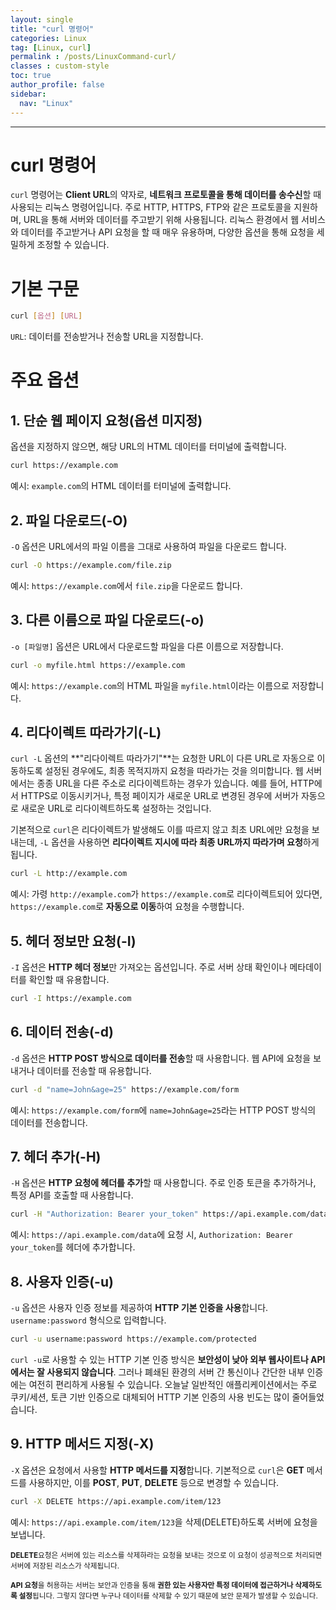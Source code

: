 ```yaml
---
layout: single
title: "curl 명령어"
categories: Linux
tag: [Linux, curl]
permalink : /posts/LinuxCommand-curl/
classes : custom-style
toc: true
author_profile: false
sidebar:
  nav: "Linux"
---
```


<hr>

# curl 명령어

`curl` 명령어는 <b>Client URL</b>의 약자로, **네트워크 프로토콜을 통해 데이터를 송수신**할 때 사용되는 리눅스 명령어입니다. 주로 HTTP, HTTPS, FTP와 같은 프로토콜을 지원하며, URL을 통해 서버와 데이터를 주고받기 위해 사용됩니다. 리눅스 환경에서 웹 서비스와 데이터를 주고받거나 API 요청을 할 때 매우 유용하며, 다양한 옵션을 통해 요청을 세밀하게 조정할 수 있습니다.

# 기본 구문

```bash
curl [옵션] [URL]
```

`URL`: 데이터를 전송받거나 전송할 URL을 지정합니다.

# 주요 옵션

## 1. 단순 웹 페이지 요청(옵션 미지정)

옵션을 지정하지 않으면, 해당 URL의 HTML 데이터를 터미널에 출력합니다.

```bash
curl https://example.com
```

예시: `example.com`의 HTML 데이터를 터미널에 출력합니다.

## 2. 파일 다운로드(-O)

`-O` 옵션은 URL에서의 파일 이름을 그대로 사용하여 파일을 다운로드 합니다.

```bash
curl -O https://example.com/file.zip
```

예시: `https://example.com`에서 `file.zip`을 다운로드 합니다.

## 3. 다른 이름으로 파일 다운로드(-o)

`-o [파일명]` 옵션은 URL에서 다운로드할 파일을 다른 이름으로 저장합니다.

```bash
curl -o myfile.html https://example.com
```

예시: `https://example.com`의 HTML 파일을 `myfile.html`이라는 이름으로 저장합니다.

## 4. 리다이렉트 따라가기(-L)

`curl -L` 옵션의 **"리다이렉트 따라가기"**는 요청한 URL이 다른 URL로 자동으로 이동하도록 설정된 경우에도, 최종 목적지까지 요청을 따라가는 것을 의미합니다. 웹 서버에서는 종종 URL을 다른 주소로 리다이렉트하는 경우가 있습니다. 예를 들어, HTTP에서 HTTPS로 이동시키거나, 특정 페이지가 새로운 URL로 변경된 경우에 서버가 자동으로 새로운 URL로 리다이렉트하도록 설정하는 것입니다.

기본적으로 `curl`은 리다이렉트가 발생해도 이를 따르지 않고 최초 URL에만 요청을 보내는데, `-L` 옵션을 사용하면 **리다이렉트 지시에 따라 최종 URL까지 따라가며 요청**하게 됩니다.

```bash
curl -L http://example.com
```

예시: 가령 `http://example.com`가 `https://example.com`로 리다이렉트되어 있다면, `https://example.com`로 **자동으로 이동**하여 요청을 수행합니다. 

## 5. 헤더 정보만 요청(-I)

`-I` 옵션은 **HTTP 헤더 정보**만 가져오는 옵션입니다. 주로 서버 상태 확인이나 메타데이터를 확인할 때 유용합니다.

```bash
curl -I https://example.com
```

## 6. 데이터 전송(-d)

`-d` 옵션은 **HTTP POST 방식으로 데이터를 전송**할 때 사용합니다. 웹 API에 요청을 보내거나 데이터를 전송할 때 유용합니다.

```bash
curl -d "name=John&age=25" https://example.com/form
```

예시: `https://example.com/form`에 `name=John&age=25`라는 HTTP POST 방식의 데이터를 전송합니다.

## 7. 헤더 추가(-H)

`-H` 옵션은 **HTTP 요청에 헤더를 추가**할 때 사용합니다. 주로 인증 토큰을 추가하거나, 특정 API를 호출할 때 사용합니다.

```bash
curl -H "Authorization: Bearer your_token" https://api.example.com/data
```

예시: `https://api.example.com/data`에 요청 시, `Authorization: Bearer your_token`를 헤더에 추가합니다.

## 8. 사용자 인증(-u)

`-u` 옵션은 사용자 인증 정보를 제공하여 **HTTP 기본 인증을 사용**합니다. `username:password` 형식으로 입력합니다.

```bash
curl -u username:password https://example.com/protected
```

`curl -u`로 사용할 수 있는 HTTP 기본 인증 방식은 <b>보안성이 낮아 외부 웹사이트나 API에서는 잘 사용되지 않습니다</b>. 그러나 폐쇄된 환경의 서버 간 통신이나 간단한 내부 인증에는 여전히 편리하게 사용될 수 있습니다. 오늘날 일반적인 애플리케이션에서는 주로 쿠키/세션, 토큰 기반 인증으로 대체되어 HTTP 기본 인증의 사용 빈도는 많이 줄어들었습니다.

## 9. HTTP 메서드 지정(-X)

`-X` 옵션은 요청에서 사용할 **HTTP 메서드를 지정**합니다. 기본적으로 `curl`은 <b>GET</b> 메서드를 사용하지만, 이를 <b>POST</b>, <b>PUT</b>, <b>DELETE</b> 등으로 변경할 수 있습니다.

```bash
curl -X DELETE https://api.example.com/item/123
```

예시: `https://api.example.com/item/123`을 삭제(DELETE)하도록 서버에 요청을 보냅니다.

<small>**DELETE**요청은 서버에 있는 리소스를 삭제하라는 요청을 보내는 것으로 이 요청이 성공적으로 처리되면 서버에 저장된 리소스가 삭제됩니다. </small>

<small>**API 요청**을 허용하는 서버는 보안과 인증을 통해 **권한 있는 사용자만 특정 데이터에 접근하거나 삭제하도록 설정**됩니다. 그렇지 않다면 누구나 데이터를 삭제할 수 있기 때문에 보안 문제가 발생할 수 있습니다.</small>




